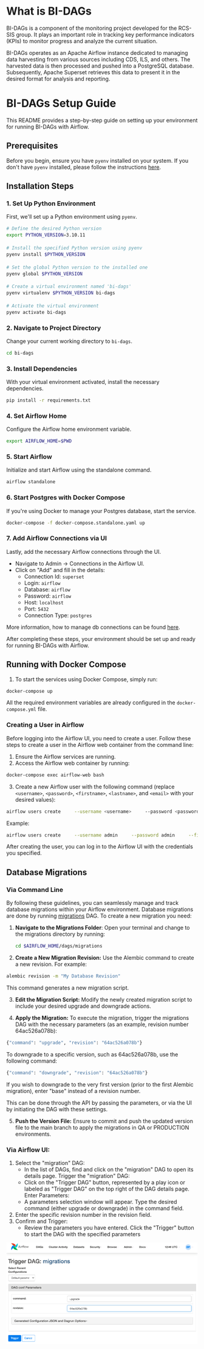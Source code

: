 # What is BI-DAGs

BI-DAGs is a component of the monitoring project developed for the RCS-SIS group. It plays an important role in tracking key performance indicators (KPIs) to monitor progress and analyze the current situation.

BI-DAGs operates as an Apache Airflow instance dedicated to managing data harvesting from various sources including CDS, ILS, and others. The harvested data is then processed and pushed into a PostgreSQL database. Subsequently, Apache Superset retrieves this data to present it in the desired format for analysis and reporting.

# BI-DAGs Setup Guide

This README provides a step-by-step guide on setting up your environment for running BI-DAGs with Airflow.

## Prerequisites

Before you begin, ensure you have `pyenv` installed on your system. If you don't have `pyenv` installed, please follow the instructions [here](https://github.com/pyenv/pyenv#installation).

## Installation Steps

### 1. Set Up Python Environment

First, we'll set up a Python environment using `pyenv`.

```sh
# Define the desired Python version
export PYTHON_VERSION=3.10.11

# Install the specified Python version using pyenv
pyenv install $PYTHON_VERSION

# Set the global Python version to the installed one
pyenv global $PYTHON_VERSION

# Create a virtual environment named 'bi-dags'
pyenv virtualenv $PYTHON_VERSION bi-dags

# Activate the virtual environment
pyenv activate bi-dags
```

### 2. Navigate to Project Directory

Change your current working directory to `bi-dags`.

```sh
cd bi-dags
```

### 3. Install Dependencies

With your virtual environment activated, install the necessary dependencies.

```sh
pip install -r requirements.txt
```

### 4. Set Airflow Home

Configure the Airflow home environment variable.

```sh
export AIRFLOW_HOME=$PWD
```

### 5. Start Airflow

Initialize and start Airflow using the standalone command.

```sh
airflow standalone
```

### 6. Start Postgres with Docker Compose

If you're using Docker to manage your Postgres database, start the service.

```sh
docker-compose -f docker-compose.standalone.yaml up
```

### 7. Add Airflow Connections via UI

Lastly, add the necessary Airflow connections through the UI.

- Navigate to Admin -> Connections in the Airflow UI.
- Click on "Add" and fill in the details:
  - Connection Id: `superset`
  - Login: `airflow`
  - Database: `airflow`
  - Password: `airflow`
  - Host: `localhost`
  - Port: `5432`
  - Connection Type: `postgres`

More information, how to manage db connections can be found [here](https://airflow.apache.org/docs/apache-airflow/2.8.2/howto/connection.html).

After completing these steps, your environment should be set up and ready for running BI-DAGs with Airflow.

## Running with Docker Compose

1. To start the services using Docker Compose, simply run:

```sh
docker-compose up
```

All the required environment variables are already configured in the `docker-compose.yml` file.

### Creating a User in Airflow

Before logging into the Airflow UI, you need to create a user. Follow these steps to create a user in the Airflow web container from the command line:

1. Ensure the Airflow services are running.
2. Access the Airflow web container by running:

```sh
docker-compose exec airflow-web bash
```

3. Create a new Airflow user with the following command (replace `<username>`, `<password>`, `<firstname>`, `<lastname>`, and `<email>` with your desired values):

```sh
airflow users create     --username <username>     --password <password>     --firstname <firstname>     --lastname <lastname>     --role Admin     --email <email>
```

Example:

```sh
airflow users create     --username admin     --password admin     --firstname Admin     --lastname User     --role Admin     --email admin@example.com
```

After creating the user, you can log in to the Airflow UI with the credentials you specified.

## Database Migrations

### Via Command Line

By following these guidelines, you can seamlessly manage and track database migrations within your Airflow environment.
Database migrations are done by running [migrations](https://github.com/cern-sis/bi-dags/blob/main/dags/migrations/migrations.py) DAG.
To create a new migration you need:

1. **Navigate to the Migrations Folder**:
   Open your terminal and change to the migrations directory by running:
   ```bash
   cd $AIRFLOW_HOME/dags/migrations
   ```
2. **Create a New Migration Revision:**
   Use the Alembic command to create a new revision. For example:

```bash
alembic revision -m "My Database Revision"
```

This command generates a new migration script.

3. **Edit the Migration Script:**
   Modify the newly created migration script to include your desired upgrade and downgrade actions.

4. **Apply the Migration:**
   To execute the migration, trigger the migrations DAG with the necessary parameters (as an example, revision number 64ac526a078b):

```python
{"command": "upgrade", "revision": "64ac526a078b"}
```

To downgrade to a specific version, such as 64ac526a078b, use the following command:

```python
{"command": "downgrade", "revision": "64ac526a078b"}
```

If you wish to downgrade to the very first version (prior to the first Alembic migration), enter "base" instead of a revision number.

This can be done through the API by passing the parameters, or via the UI by initiating the DAG with these settings.

5. **Push the Version File:**
   Ensure to commit and push the updated version file to the main branch to apply the migrations in QA or PRODUCTION environments.

### Via Airflow UI:

1. Select the "migration" DAG:
   - In the list of DAGs, find and click on the "migration" DAG to open its details page.
     Trigger the "migration" DAG:
   - Click on the "Trigger DAG" button, represented by a play icon or labeled as "Trigger DAG" on the top right of the DAG details page.
     Enter Parameters:
   - A parameters selection window will appear.
     Type the desired command (either upgrade or downgrade) in the command field.
2. Enter the specific revision number in the revision field.
3. Confirm and Trigger:
   - Review the parameters you have entered.
     Click the "Trigger" button to start the DAG with the specified parameters

![migrations_airflow_ui](./migrations_airflow_ui.png)
